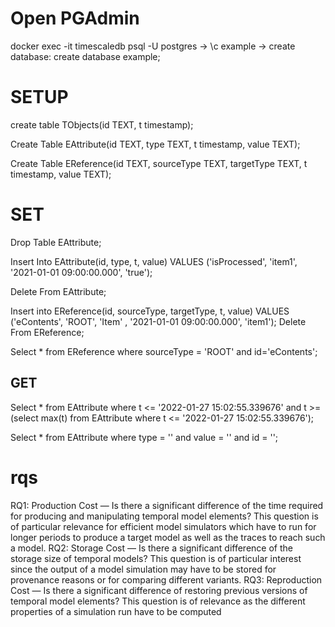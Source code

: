# Open PGAdmin

docker exec -it timescaledb psql -U postgres
-> \c example
-> create database: create database example;

# SETUP 
create table TObjects(id TEXT, t timestamp);

Create Table EAttribute(id TEXT, type TEXT, t timestamp, value TEXT);

Create Table EReference(id TEXT, sourceType TEXT, targetType TEXT, t timestamp, value TEXT);

# SET

Drop Table EAttribute;

Insert Into EAttribute(id, type, t, value) 
VALUES 
('isProcessed', 'item1', '2021-01-01 09:00:00.000', 'true');

Delete From EAttribute;

Insert into EReference(id, sourceType, targetType, t, value)
VALUES
('eContents', 'ROOT', 'Item' , '2021-01-01 09:00:00.000', 'item1');
Delete From EReference;

Select * from EReference where sourceType = 'ROOT' and id='eContents';

## GET

Select * from EAttribute where t <= '2022-01-27 15:02:55.339676' and t >= (select max(t) from EAttribute where t <= '2022-01-27 15:02:55.339676');

Select * from EAttribute where type = '' and value = '' and id = '';

# rqs

RQ1: Production Cost — Is there a significant difference of the time required
for producing and manipulating temporal model elements? This question is of
particular relevance for efficient model simulators which have to run for longer
periods to produce a target model as well as the traces to reach such a model.
RQ2: Storage Cost — Is there a significant difference of the storage size of
temporal models? This question is of particular interest since the output of a
model simulation may have to be stored for provenance reasons or for comparing
different variants.
RQ3: Reproduction Cost — Is there a significant difference of restoring previous versions of temporal model elements? This question is of relevance as the
different properties of a simulation run have to be computed 